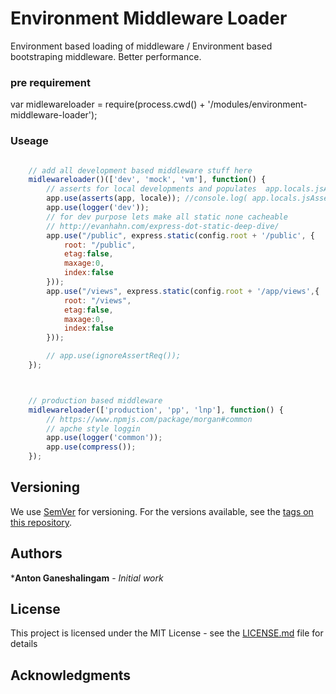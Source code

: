 # Environment Middleware Loader

Environment based loading of middleware / Environment based bootstraping middleware. Better performance. 
 
### pre requirement

var midlewareloader = require(process.cwd() + '/modules/environment-middleware-loader');

### Useage

```javascript

    // add all development based middleware stuff here
    midlewareloader()(['dev', 'mock', 'vm'], function() {
        // asserts for local developments and populates  app.locals.jsAsserts
        app.use(asserts(app, locale)); //console.log( app.locals.jsAsserts);
        app.use(logger('dev'));
        // for dev purpose lets make all static none cacheable
        // http://evanhahn.com/express-dot-static-deep-dive/
        app.use("/public", express.static(config.root + '/public', {
            root: "/public",
            etag:false,
            maxage:0,
            index:false
        }));
        app.use("/views", express.static(config.root + '/app/views',{
            root: "/views",
            etag:false,
            maxage:0,
            index:false
        }));

        // app.use(ignoreAssertReq());
    });



    // production based middleware
    midlewareloader(['production', 'pp', 'lnp'], function() {
        // https://www.npmjs.com/package/morgan#common
        // apche style loggin
        app.use(logger('common'));
        app.use(compress());
    });

```

    

## Versioning

We use [SemVer](http://semver.org/) for versioning. For the versions available, see the [tags on this repository](https://github.com/your/project/tags). 

## Authors

***Anton Ganeshalingam** - *Initial work* 



## License

This project is licensed under the MIT License - see the [LICENSE.md](LICENSE.md) file for details

## Acknowledgments


